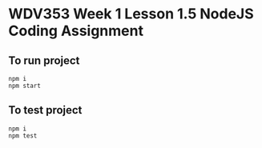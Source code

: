 # WDV353 Week 1 Lesson 1.5 NodeJS Coding Assignment

## To run project
```shell
npm i
npm start
```

## To test project
```shell
npm i
npm test
```